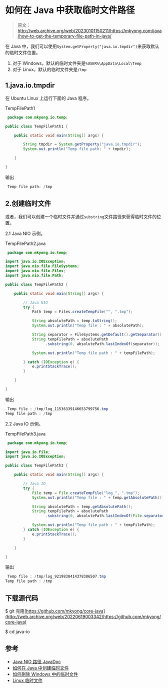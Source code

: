 # 如何在 Java 中获取临时文件路径

> 原文：<http://web.archive.org/web/20230101150211/https://mkyong.com/java/how-to-get-the-temporary-file-path-in-java/>

在 Java 中，我们可以使用`System.getProperty("java.io.tmpdir")`来获取默认的临时文件位置。

1.  对于 Windows，默认的临时文件夹是`%USER%\AppData\Local\Temp`
2.  对于 Linux，默认的临时文件夹是`/tmp`

## 1.java.io.tmpdir

在 Ubuntu Linux 上运行下面的 Java 程序。

TempFilePath1

```java
 package com.mkyong.io.temp;

public class TempFilePath1 {

    public static void main(String[] args) {

        String tmpdir = System.getProperty("java.io.tmpdir");
        System.out.println("Temp file path: " + tmpdir);

    }

} 
```

输出

```java
 Temp file path: /tmp 
```

## 2.创建临时文件

或者，我们可以创建一个临时文件并通过`substring`文件路径来获得临时文件的位置。

2.1 Java NIO 示例。

TempFilePath2.java

```java
 package com.mkyong.io.temp;

import java.io.IOException;
import java.nio.file.FileSystems;
import java.nio.file.Files;
import java.nio.file.Path;

public class TempFilePath2 {

    public static void main(String[] args) {

        // Java NIO
        try {
            Path temp = Files.createTempFile("", ".tmp");

            String absolutePath = temp.toString();
            System.out.println("Temp file : " + absolutePath);

            String separator = FileSystems.getDefault().getSeparator();
            String tempFilePath = absolutePath
                  .substring(0, absolutePath.lastIndexOf(separator));

            System.out.println("Temp file path : " + tempFilePath);

        } catch (IOException e) {
            e.printStackTrace();
        }

    }

} 
```

输出

```java
 Temp file : /tmp/log_11536339146653799756.tmp
Temp file path : /tmp 
```

2.2 Java IO 示例。

TempFilePath3.java

```java
 package com.mkyong.io.temp;

import java.io.File;
import java.io.IOException;

public class TempFilePath3 {

    public static void main(String[] args) {

        // Java IO
        try {
            File temp = File.createTempFile("log_", ".tmp");
            System.out.println("Temp file : " + temp.getAbsolutePath());

            String absolutePath = temp.getAbsolutePath();
            String tempFilePath = absolutePath
                  .substring(0, absolutePath.lastIndexOf(File.separator));

            System.out.println("Temp file path : " + tempFilePath);
        } catch (IOException e) {
            e.printStackTrace();
        }

    }

} 
```

输出

```java
 Temp file : /tmp/log_9219838414378386507.tmp
Temp file path : /tmp 
```

## 下载源代码

$ git 克隆[https://github.com/mkyong/core-java](http://web.archive.org/web/20220619003342/https://github.com/mkyong/core-java)

$ cd java-io

## 参考

*   [Java NIO 路径 JavaDoc](http://web.archive.org/web/20220619003342/https://docs.oracle.com/javase/7/docs/api/java/nio/file/Paths.html)
*   [如何在 Java 中创建临时文件](/web/20220619003342/https://mkyong.com/java/how-to-create-temporary-file-in-java/)
*   [如何删除 Windows 中的临时文件](http://web.archive.org/web/20220619003342/https://www.lifewire.com/how-to-delete-temporary-files-in-windows-2624709)
*   [Linux 临时文件](http://web.archive.org/web/20220619003342/https://www.linux.org/threads/temporary-files.10817/)

<input type="hidden" id="mkyong-current-postId" value="5499">
